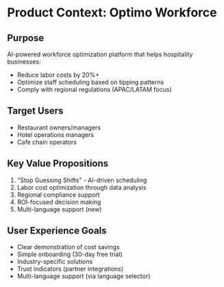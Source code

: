 # Product Context: Optimo Workforce

## Purpose
AI-powered workforce optimization platform that helps hospitality businesses:
- Reduce labor costs by 20%+
- Optimize staff scheduling based on tipping patterns
- Comply with regional regulations (APAC/LATAM focus)

## Target Users
- Restaurant owners/managers
- Hotel operations managers
- Cafe chain operators

## Key Value Propositions
1. "Stop Guessing Shifts" - AI-driven scheduling
2. Labor cost optimization through data analysis
3. Regional compliance support
4. ROI-focused decision making
5. Multi-language support (new)

## User Experience Goals
- Clear demonstration of cost savings
- Simple onboarding (30-day free trial)
- Industry-specific solutions
- Trust indicators (partner integrations)
- Multi-language support (via language selector)

